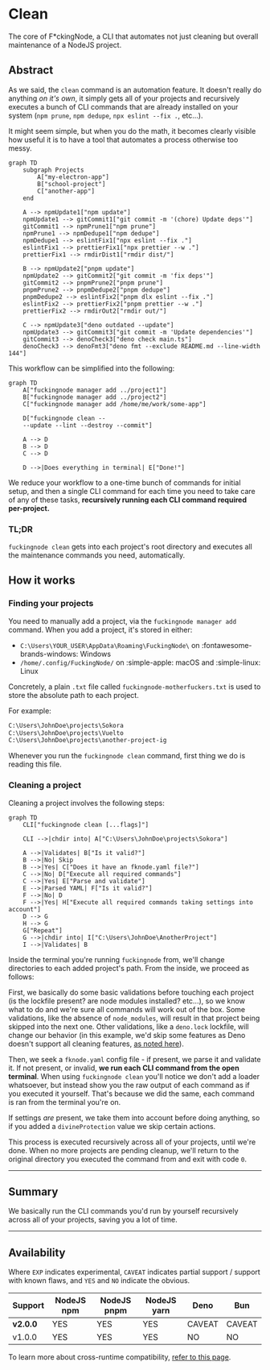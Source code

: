 # Clean

The core of F\*ckingNode, a CLI that automates not just cleaning but overall maintenance of a NodeJS project.

## Abstract

As we said, the `clean` command is an automation feature. It doesn't really do anything _on it's own_, it simply gets all of your projects and recursively executes a bunch of CLI commands that are already installed on your system (`npm prune`, `npm dedupe`, `npx eslint --fix .`, etc...).

It might seem simple, but when you do the math, it becomes clearly visible how useful it is to have a tool that automates a process otherwise too messy.

```mermaid
graph TD
    subgraph Projects
        A["my-electron-app"]
        B["school-project"]
        C["another-app"]
    end

    A --> npmUpdate1["npm update"]
    npmUpdate1 --> gitCommit1["git commit -m '(chore) Update deps'"]
    gitCommit1 --> npmPrune1["npm prune"]
    npmPrune1 --> npmDedupe1["npm dedupe"]
    npmDedupe1 --> eslintFix1["npx eslint --fix ."]
    eslintFix1 --> prettierFix1["npx prettier --w ."]
    prettierFix1 --> rmdirDist1["rmdir dist/"]

    B --> npmUpdate2["pnpm update"]
    npmUpdate2 --> gitCommit2["git commit -m 'fix deps'"]
    gitCommit2 --> pnpmPrune2["pnpm prune"]
    pnpmPrune2 --> pnpmDedupe2["pnpm dedupe"]
    pnpmDedupe2 --> eslintFix2["pnpm dlx eslint --fix ."]
    eslintFix2 --> prettierFix2["pnpm prettier --w ."]
    prettierFix2 --> rmdirOut2["rmdir out/"]

    C --> npmUpdate3["deno outdated --update"]
    npmUpdate3 --> gitCommit3["git commit -m 'Update dependencies'"]
    gitCommit3 --> denoCheck3["deno check main.ts"]
    denoCheck3 --> denoFmt3["deno fmt --exclude README.md --line-width 144"]
```

This workflow can be simplified into the following:

```mermaid
graph TD
    A["fuckingnode manager add ../project1"]
    B["fuckingnode manager add ../project2"]
    C["fuckingnode manager add /home/me/work/some-app"]

    D["fuckingnode clean --
    --update --lint --destroy --commit"]

    A --> D
    B --> D
    C --> D

    D -->|Does everything in terminal| E["Done!"]
```

We reduce your workflow to a one-time bunch of commands for initial setup, and then a single CLI command for each time you need to take care of any of these tasks, **recursively running each CLI command required per-project.**

### TL;DR

`fuckingnode clean` gets into each project's root directory and executes all the maintenance commands you need, automatically.

## How it works

### Finding your projects

You need to manually add a project, via the `fuckingnode manager add` command. When you add a project, it's stored in either:

- `C:\Users\YOUR_USER\AppData\Roaming\FuckingNode\` on :fontawesome-brands-windows: Windows
- `/home/.config/FuckingNode/` on :simple-apple: macOS and :simple-linux: Linux

Concretely, a plain `.txt` file called `fuckingnode-motherfuckers.txt` is used to store the absolute path to each project.

For example:

```txt title="fuckingnode-motherfuckers.txt" linenums="1"
C:\Users\JohnDoe\projects\Sokora
C:\Users\JohnDoe\projects\Vuelto
C:\Users\JohnDoe\projects\another-project-ig
```

Whenever you run the `fuckingnode clean` command, first thing we do is reading this file.

### Cleaning a project

Cleaning a project involves the following steps:

```mermaid
graph TD
    CLI["fuckingnode clean [...flags]"]

    CLI -->|chdir into| A["C:\Users\JohnDoe\projects\Sokora"]

    A -->|Validates| B["Is it valid?"]
    B -->|No| Skip
    B -->|Yes| C["Does it have an fknode.yaml file?"]
    C -->|No| D["Execute all required commands"]
    C -->|Yes| E["Parse and validate"]
    E -->|Parsed YAML| F["Is it valid?"]
    F -->|No| D
    F -->|Yes| H["Execute all required commands taking settings into account"]
    D --> G
    H --> G
    G["Repeat"]
    G -->|chdir into| I["C:\Users\JohnDoe\AnotherProject"]
    I -->|Validates| B
```

Inside the terminal you're running `fuckingnode` from, we'll change directories to each added project's path. From the inside, we proceed as follows:

First, we basically do some basic validations before touching each project (is the lockfile present? are node modules installed? etc...), so we know what to do and we're sure all commands will work out of the box. Some validations, like the absence of `node_modules`, will result in that project being skipped into the next one. Other validations, like a `deno.lock` lockfile, will change our behavior (in this example, we'd skip some features as Deno doesn't support all cleaning features, [as noted here](../manual/cross-runtime.md)).

Then, we seek a `fknode.yaml` config file - if present, we parse it and validate it. If not present, or invalid, **we run each CLI command from the open terminal**. When using `fuckingnode clean` you'll notice we don't add a loader whatsoever, but instead show you the raw output of each command as if you executed it yourself. That's because we did the same, each command is ran from the terminal you're on.

If settings _are_ present, we take them into account before doing anything, so if you added a `divineProtection` value we skip certain actions.

This process is executed recursively across all of your projects, until we're done. When no more projects are pending cleanup, we'll return to the original directory you executed the command from and exit with code `0`.

---

## Summary

We basically run the CLI commands you'd run by yourself recursively across all of your projects, saving you a lot of time.

---

## Availability

Where `EXP` indicates experimental, `CAVEAT` indicates partial support / support with known flaws, and `YES` and `NO` indicate the obvious.

| Support    | NodeJS npm | NodeJS pnpm | NodeJS yarn | Deno   | Bun    |
| :--------- | ---------- | ----------- | ----------- | ------ | ------ |
| **v2.0.0** | YES        | YES         | YES         | CAVEAT | CAVEAT |
| v1.0.0     | YES        | YES         | YES         | NO     | NO     |

To learn more about cross-runtime compatibility, [refer to this page](../manual/cross-runtime.md).

